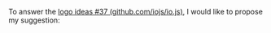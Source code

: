 To answer the [logo ideas #37 (github.com/iojs/io.js)](https://github.com/iojs/io.js/issues/37), I would like to propose my suggestion:
